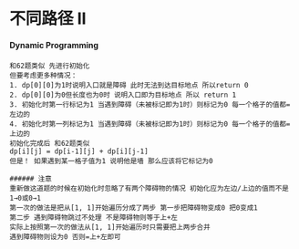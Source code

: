 # 不同路径 II  
#### Dynamic Programming
    和62题类似 先进行初始化
    但要考虑更多种情况：
    1. dp[0][0]为1时说明入口就是障碍 此时无法到达目标地点 所以return 0
    2. dp[0][0]为0但长度也为0时 说明入口即为目标地点 所以 return 1
    3. 初始化时第一行标记为1 当遇到障碍（未被标记即为1时）则标记为0 每一个格子的值都=左边的
    4. 初始化时第一列标记为1 当遇到障碍（未被标记即为1时）则标记为0 每一个格子的值都=上边的
    初始化完成后 和62题类似
    dp[i][j] = dp[i-1][j] + dp[i][j-1]
    但是！ 如果遇到某一格子值为1 说明他是墙 那么应该将它标记为0
    
    ###### 注意
    重新做这道题的时候在初始化时忽略了有两个障碍物的情况 初始化应为左边/上边的值而不是1→0或0→1
    第一次的做法是把从[1, 1]开始遍历分成了两步 第一步把障碍物变成0 把0变成1
    第二步 遇到障碍物跳过不处理 不是障碍物则等于上+左
    实际上按照第一次的做法从[1, 1]开始遍历时只需要把上两步合并
    遇到障碍物则设为0 否则=上+左即可
